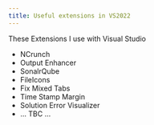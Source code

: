 ```yaml
---
title: Useful extensions in VS2022
---
```


These Extensions I use with Visual Studio

+ NCrunch
+ Output Enhancer
+ SonalrQube
+ FileIcons
+ Fix Mixed Tabs
+ Time Stamp Margin
+ Solution Error Visualizer
+ ... TBC ...